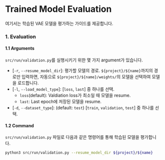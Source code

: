 # Trained Model Evaluation
여기서는 학습된 VAE 모델을 평가하는 가이드를 제공합니다.


### 1. Evaluation
#### 1.1 Arguments
`src/run/validation.py`를 실행시키기 위한 몇 가지 argument가 있습니다.
* [`-r`, `--resume_model_dir`]: 평가할 모델의 경로. `${project}/${name}`까지의 경로만 입력하면, 자동으로 `${project}/${name}/weights/`의 모델을 선택하여 모델을 로드합니다.
* [`-l`, `--load_model_type`]: [`loss`, `last`] 중 하나를 선택.
    * `loss`(default): Valdiation loss가 최소일 때 모델을 resume.
    * `last`: Last epoch에 저장된 모델을 resume.
* [`-d`, `--dataset_type`]: (default: `test`) [`train`, `validation`, `test`] 중 하나를 선택.


#### 1.2 Command
`src/run/validation.py` 파일로 다음과 같은 명령어를 통해 학습된 모델을 평가합니다.
```bash
python3 src/run/validation.py --resume_model_dir ${project}/${name}
```
